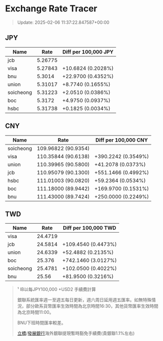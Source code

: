 # Exchange Rate Tracer

> Update: 2025-02-06 11:37:22.847587+00:00

## JPY

| Name      |    Rate | Diff per 100,000 JPY   |
|-----------|---------|------------------------|
| jcb       | 5.26775 |                        |
| visa      | 5.27843 | +10.6824 (0.2028%)     |
| bnu       | 5.3014  | +22.9700 (0.4352%)     |
| union     | 5.31017 | +8.7740 (0.1655%)      |
| soicheong | 5.31223 | +2.0510 (0.0386%)      |
| boc       | 5.3172  | +4.9750 (0.0937%)      |
| hsbc      | 5.31738 | +0.1825 (0.0034%)      |

## CNY

| Name      | Rate                | Diff per 100,000 CNY   |
|-----------|---------------------|------------------------|
| soicheong | 109.96822	(90.9354) |                        |
| visa      | 110.35844	(90.6138) | +390.2242 (0.3549%)    |
| union     | 110.39965	(90.5800) | +41.2078 (0.0373%)     |
| jcb       | 110.95079	(90.1300) | +551.1466 (0.4992%)    |
| hsbc      | 111.01003	(90.0820) | +59.2364 (0.0534%)     |
| boc       | 111.18000	(89.9442) | +169.9700 (0.1531%)    |
| bnu       | 111.43000	(89.7424) | +250.0000 (0.2249%)    |

## TWD

| Name      |    Rate | Diff per 100,000 TWD   |
|-----------|---------|------------------------|
| visa      | 24.4719 |                        |
| jcb       | 24.5814 | +109.4540 (0.4473%)    |
| union     | 24.6339 | +52.4882 (0.2135%)     |
| boc       | 25.376  | +742.1460 (3.0127%)    |
| soicheong | 25.4781 | +102.0500 (0.4022%)    |
| bnu       | 25.56   | +81.9500 (0.3216%)     |


> ¹ IB以每JPY100,000 +USD2 手續費計算
>
> 銀聯系統匯率週一至週五每日更新，週六周日延用週五匯率。如無特殊情況，部分歐系貨幣匯率生效時間為北京時間16:30，其他貨幣匯率生效時間為北京時間11:00。
>
> BNU下班時間匯率較差。
>
> [立橋](https://www.wlbank.com.mo/uploads/ueditor/file/20181211/1544536513900230.pdf)/[發展銀行](https://www.mdb.com.mo/Service_Charges_20230728.pdf)海外銀聯提現暫時豁免手續費(貴銀聯1.1%左右)

